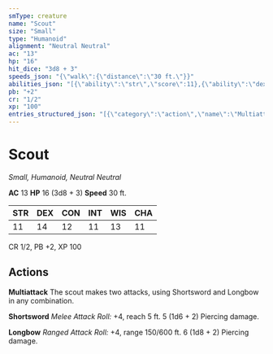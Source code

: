 ```yaml
---
smType: creature
name: "Scout"
size: "Small"
type: "Humanoid"
alignment: "Neutral Neutral"
ac: "13"
hp: "16"
hit_dice: "3d8 + 3"
speeds_json: "{\"walk\":{\"distance\":\"30 ft.\"}}"
abilities_json: "[{\"ability\":\"str\",\"score\":11},{\"ability\":\"dex\",\"score\":14},{\"ability\":\"con\",\"score\":12},{\"ability\":\"int\",\"score\":11},{\"ability\":\"wis\",\"score\":13},{\"ability\":\"cha\",\"score\":11}]"
pb: "+2"
cr: "1/2"
xp: "100"
entries_structured_json: "[{\"category\":\"action\",\"name\":\"Multiattack\",\"text\":\"The scout makes two attacks, using Shortsword and Longbow in any combination.\"},{\"category\":\"action\",\"name\":\"Shortsword\",\"text\":\"*Melee Attack Roll:* +4, reach 5 ft. 5 (1d6 + 2) Piercing damage.\"},{\"category\":\"action\",\"name\":\"Longbow\",\"text\":\"*Ranged Attack Roll:* +4, range 150/600 ft. 6 (1d8 + 2) Piercing damage.\"}]"
---
```


# Scout
*Small, Humanoid, Neutral Neutral*

**AC** 13
**HP** 16 (3d8 + 3)
**Speed** 30 ft.

| STR | DEX | CON | INT | WIS | CHA |
| --- | --- | --- | --- | --- | --- |
| 11 | 14 | 12 | 11 | 13 | 11 |

CR 1/2, PB +2, XP 100

## Actions

**Multiattack**
The scout makes two attacks, using Shortsword and Longbow in any combination.

**Shortsword**
*Melee Attack Roll:* +4, reach 5 ft. 5 (1d6 + 2) Piercing damage.

**Longbow**
*Ranged Attack Roll:* +4, range 150/600 ft. 6 (1d8 + 2) Piercing damage.
